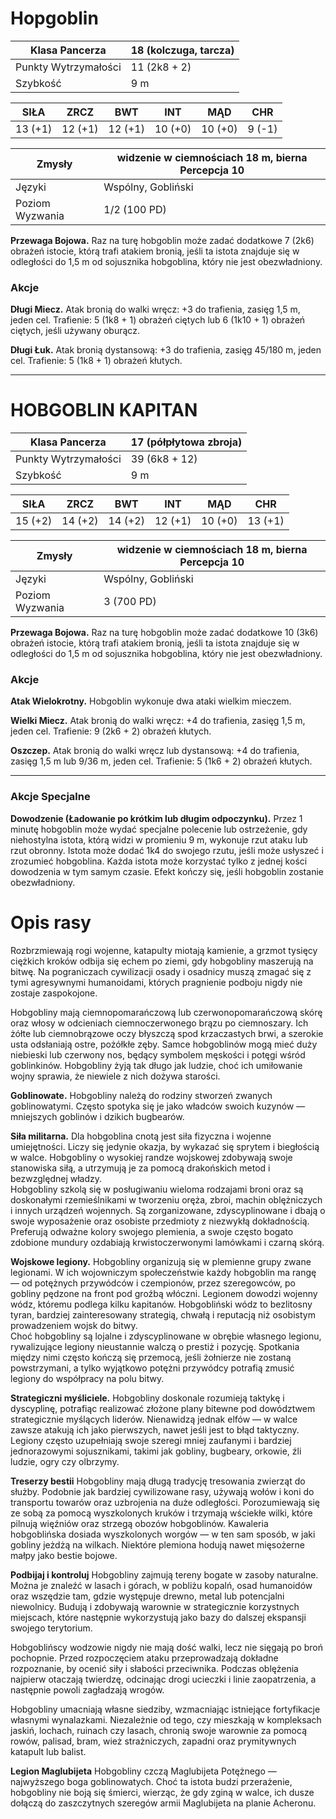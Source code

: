 # Hopgoblin

Klasa Pancerza | 18 (kolczuga, tarcza)  
---|---
Punkty Wytrzymałości | 11 (2k8 + 2)  
Szybkość | 9 m  


SIŁA | ZRCZ | BWT | INT | MĄD | CHR  
---|---|---|---|---|---
13 (+1) | 12 (+1) | 12 (+1) | 10 (+0) | 10 (+0) | 9 (-1)  


Zmysły | widzenie w ciemnościach 18 m, bierna Percepcja 10  
--- | ---
Języki | Wspólny, Gobliński  
Poziom Wyzwania | 1/2 (100 PD)  

**Przewaga Bojowa.** Raz na turę hobgoblin może zadać dodatkowe 7 (2k6) obrażeń istocie, którą trafi atakiem bronią, jeśli ta istota znajduje się w odległości do 1,5 m od sojusznika hobgoblina, który nie jest obezwładniony.  

### Akcje

**Długi Miecz.** Atak bronią do walki wręcz: +3 do trafienia, zasięg 1,5 m, jeden cel. Trafienie: 5 (1k8 + 1) obrażeń ciętych lub 6 (1k10 + 1) obrażeń ciętych, jeśli używany oburącz.  

**Długi Łuk.** Atak bronią dystansową: +3 do trafienia, zasięg 45/180 m, jeden cel. Trafienie: 5 (1k8 + 1) obrażeń kłutych.  

----

# HOBGOBLIN KAPITAN

Klasa Pancerza | 17 (półpłytowa zbroja)  
---|---
Punkty Wytrzymałości | 39 (6k8 + 12)  
Szybkość | 9 m  


SIŁA | ZRCZ | BWT | INT | MĄD | CHR  
---|---|---|---|---|---
15 (+2) | 14 (+2) | 14 (+2) | 12 (+1) | 10 (+0) | 13 (+1)  

Zmysły | widzenie w ciemnościach 18 m, bierna Percepcja 10  
--- | ---
Języki | Wspólny, Gobliński  
Poziom Wyzwania | 3 (700 PD)  


**Przewaga Bojowa.** Raz na turę hobgoblin może zadać dodatkowe 10 (3k6) obrażeń istocie, którą trafi atakiem bronią, jeśli ta istota znajduje się w odległości do 1,5 m od sojusznika hobgoblina, który nie jest obezwładniony.  

### Akcje

**Atak Wielokrotny.** Hobgoblin wykonuje dwa ataki wielkim mieczem.  

**Wielki Miecz.** Atak bronią do walki wręcz: +4 do trafienia, zasięg 1,5 m, jeden cel. Trafienie: 9 (2k6 + 2) obrażeń kłutych.  

**Oszczep.** Atak bronią do walki wręcz lub dystansową: +4 do trafienia, zasięg 1,5 m lub 9/36 m, jeden cel. Trafienie: 5 (1k6 + 2) obrażeń kłutych.  

---

### Akcje Specjalne

**Dowodzenie (Ładowanie po krótkim lub długim odpoczynku).** Przez 1 minutę hobgoblin może wydać specjalne polecenie lub ostrzeżenie, gdy niehostylna istota, którą widzi w promieniu 9 m, wykonuje rzut ataku lub rzut obronny. Istota może dodać 1k4 do swojego rzutu, jeśli może usłyszeć i zrozumieć hobgoblina. Każda istota może korzystać tylko z jednej kości dowodzenia w tym samym czasie. Efekt kończy się, jeśli hobgoblin zostanie obezwładniony.  



# Opis rasy

Rozbrzmiewają rogi wojenne, katapulty miotają kamienie, a grzmot tysięcy ciężkich kroków odbija się echem po ziemi, gdy hobgobliny maszerują na bitwę. Na pograniczach cywilizacji osady i osadnicy muszą zmagać się z tymi agresywnymi humanoidami, których pragnienie podboju nigdy nie zostaje zaspokojone.  

Hobgobliny mają ciemnopomarańczową lub czerwonopomarańczową skórę oraz włosy w odcieniach ciemnoczerwonego brązu po ciemnoszary. Ich żółte lub ciemnobrązowe oczy błyszczą spod krzaczastych brwi, a szerokie usta odsłaniają ostre, pożółkłe zęby. Samce hobgoblinów mogą mieć duży niebieski lub czerwony nos, będący symbolem męskości i potęgi wśród goblinkinów. Hobgobliny żyją tak długo jak ludzie, choć ich umiłowanie wojny sprawia, że niewiele z nich dożywa starości.  

**Goblinowate.** Hobgobliny należą do rodziny stworzeń zwanych goblinowatymi. Często spotyka się je jako władców swoich kuzynów — mniejszych goblinów i dzikich bugbearów.  

**Siła militarna.** Dla hobgoblina cnotą jest siła fizyczna i wojenne umiejętności. Liczy się jedynie okazja, by wykazać się sprytem i biegłością w walce. Hobgobliny o wysokiej randze wojskowej zdobywają swoje stanowiska siłą, a utrzymują je za pomocą drakońskich metod i bezwzględnej władzy.  
Hobgobliny szkolą się w posługiwaniu wieloma rodzajami broni oraz są doskonałymi rzemieślnikami w tworzeniu oręża, zbroi, machin oblężniczych i innych urządzeń wojennych. Są zorganizowane, zdyscyplinowane i dbają o swoje wyposażenie oraz osobiste przedmioty z niezwykłą dokładnością. Preferują odważne kolory swojego plemienia, a swoje często bogato zdobione mundury ozdabiają krwistoczerwonymi lamówkami i czarną skórą.  

**Wojskowe legiony.** Hobgobliny organizują się w plemienne grupy zwane legionami. W ich wojowniczym społeczeństwie każdy hobgoblin ma rangę — od potężnych przywódców i czempionów, przez szeregowców, po gobliny pędzone na front pod groźbą włóczni. Legionem dowodzi wojenny wódz, któremu podlega kilku kapitanów. Hobgobliński wódz to bezlitosny tyran, bardziej zainteresowany strategią, chwałą i reputacją niż osobistym prowadzeniem wojsk do bitwy.  
Choć hobgobliny są lojalne i zdyscyplinowane w obrębie własnego legionu, rywalizujące legiony nieustannie walczą o prestiż i pozycję. Spotkania między nimi często kończą się przemocą, jeśli żołnierze nie zostaną powstrzymani, a tylko wyjątkowo potężni przywódcy potrafią zmusić legiony do współpracy na polu bitwy.  

**Strategiczni myśliciele.** Hobgobliny doskonale rozumieją taktykę i dyscyplinę, potrafiąc realizować złożone plany bitewne pod dowództwem strategicznie myślących liderów. Nienawidzą jednak elfów — w walce zawsze atakują ich jako pierwszych, nawet jeśli jest to błąd taktyczny.  
Legiony często uzupełniają swoje szeregi mniej zaufanymi i bardziej jednorazowymi sojusznikami, takimi jak gobliny, bugbeary, orkowie, źli ludzie, ogry czy olbrzymy.  

**Treserzy bestii** Hobgobliny mają długą tradycję tresowania zwierząt do służby. Podobnie jak bardziej cywilizowane rasy, używają wołów i koni do transportu towarów oraz uzbrojenia na duże odległości. Porozumiewają się ze sobą za pomocą wyszkolonych kruków i trzymają wściekłe wilki, które pilnują więźniów oraz strzegą obozów hobgoblinów. Kawaleria hobgoblińska dosiada wyszkolonych worgów — w ten sam sposób, w jaki gobliny jeżdżą na wilkach. Niektóre plemiona hodują nawet mięsożerne małpy jako bestie bojowe.  

**Podbijaj i kontroluj** Hobgobliny zajmują tereny bogate w zasoby naturalne. Można je znaleźć w lasach i górach, w pobliżu kopalń, osad humanoidów oraz wszędzie tam, gdzie występuje drewno, metal lub potencjalni niewolnicy. Budują i zdobywają warownie w strategicznie korzystnych miejscach, które następnie wykorzystują jako bazy do dalszej ekspansji swojego terytorium.  

Hobgoblińscy wodzowie nigdy nie mają dość walki, lecz nie sięgają po broń pochopnie. Przed rozpoczęciem ataku przeprowadzają dokładne rozpoznanie, by ocenić siły i słabości przeciwnika. Podczas oblężenia najpierw otaczają twierdzę, odcinając drogi ucieczki i linie zaopatrzenia, a następnie powoli zagładzają wrogów.  

Hobgobliny umacniają własne siedziby, wzmacniając istniejące fortyfikacje własnymi wynalazkami. Niezależnie od tego, czy mieszkają w kompleksach jaskiń, lochach, ruinach czy lasach, chronią swoje warownie za pomocą rowów, palisad, bram, wież strażniczych, zapadni oraz prymitywnych katapult lub balist.  

**Legion Maglubijeta** Hobgobliny czczą Maglubijeta Potężnego — najwyższego boga goblinowatych. Choć ta istota budzi przerażenie, hobgobliny nie boją się śmierci, wierząc, że gdy zginą w walce, ich dusze dołączą do zaszczytnych szeregów armii Maglubijeta na planie Acheronu.  

<!--stackedit_data:
eyJoaXN0b3J5IjpbLTU0NTAyODk5OV19
-->